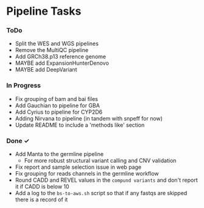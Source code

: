 # Pipeline Tasks

### ToDo
 
- Split the WES and WGS pipelines
- Remove the MultiQC pipeline
- Add GRCh38.p13 reference genome
- MAYBE add ExpansionHunterDenovo
- MAYBE add DeepVariant

### In Progress

- Fix grouping of bam and bai files
- Add Gauchian to pipeline for GBA
- Add Cyrius to pipeline for CYP2D6
- Adding Nirvana to pipeline (in tandem with snpeff for now)
- Update README to include a 'methods like' section

### Done ✓

- Add Manta to the germline pipeline
  - For more robust structural variant calling and CNV validation
- Fix report and sample selection issue in web page
- Fix grouping for reads channels in the germline workflow
- Round CADD and REVEL values in the `compund variants` and don't report it if CADD is below 10
- Add a log to the `bs-to-aws.sh` script so that if any fastqs are skipped there is a record of it
